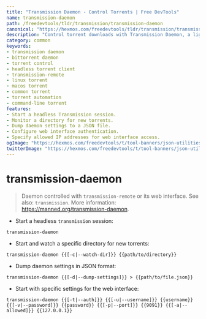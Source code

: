 ```yaml
---
title: "Transmission Daemon - Control Torrents | Free DevTools"
name: transmission-daemon
path: /freedevtools/tldr/transmission/transmission-daemon
canonical: "https://hexmos.com/freedevtools/tldr/transmission/transmission-daemon/"
description: "Control torrent downloads with Transmission Daemon, a lightweight and efficient BitTorrent client. Manage downloads remotely and automate torrent handling. Free online tool, no registration required."
category: common
keywords:
- transmission daemon
- bittorrent daemon
- torrent control
- headless torrent client
- transmission-remote
- linux torrent
- macos torrent
- common torrent
- torrent automation
- command-line torrent
features:
- Start a headless Transmission session.
- Monitor a directory for new torrents.
- Dump daemon settings to a JSON file.
- Configure web interface authentication.
- Specify allowed IP addresses for web interface access.
ogImage: "https://hexmos.com/freedevtools/t/tool-banners/json-utilities-banner.png"
twitterImage: "https://hexmos.com/freedevtools/t/tool-banners/json-utilities-banner.png"
---
```


# transmission-daemon

> Daemon controlled with `transmission-remote` or its web interface.
> See also: `transmission`.
> More information: <https://manned.org/transmission-daemon>.

- Start a headless `transmission` session:

`transmission-daemon`

- Start and watch a specific directory for new torrents:

`transmission-daemon {{[-c|--watch-dir]}} {{path/to/directory}}`

- Dump daemon settings in JSON format:

`transmission-daemon {{[-d|--dump-settings]}} > {{path/to/file.json}}`

- Start with specific settings for the web interface:

`transmission-daemon {{[-t|--auth]}} {{[-u|--username]}} {{username}} {{[-v|--password]}} {{password}} {{[-p|--port]}} {{9091}} {{[-a|--allowed]}} {{127.0.0.1}}`
